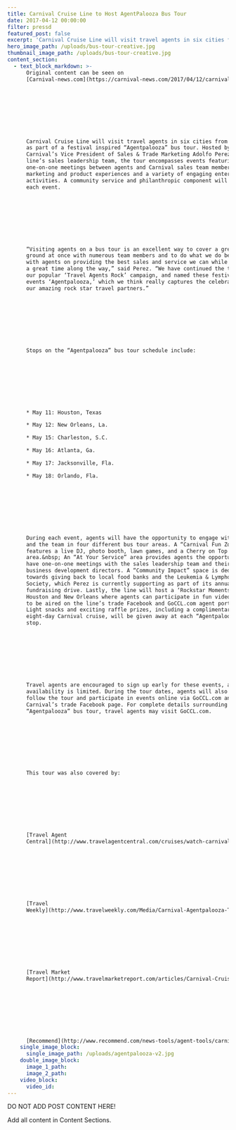 ```yaml
---
title: Carnival Cruise Line to Host AgentPalooza Bus Tour
date: 2017-04-12 00:00:00
filter: pressd
featured_post: false
excerpt: 'Carnival Cruise Line will visit travel agents in six cities from May 11-18 as part of a festival inspired “Agentpalooza” bus tour. Hosted by Carnival’s Vice President of Sales & Trade Marketing Adolfo Perez and the line’s sales leadership team, the tour encompasses events featuring one-on-one meetings between agents and Carnival sales team members, marketing and product experiences and a variety of engaging entertainment activities. A community service and philanthropic component will round out each event.'
hero_image_path: /uploads/bus-tour-creative.jpg
thumbnail_image_path: /uploads/bus-tour-creative.jpg
content_section:
  - text_block_markdown: >-
      Original content can be seen on
      [Carnival-news.com](https://carnival-news.com/2017/04/12/carnival-cruise-line-to-host-agentpalooza-bus-tour-with-series-of-travel-agent-events/)









      Carnival Cruise Line will visit travel agents in six cities from May 11-18
      as part of a festival inspired “Agentpalooza” bus tour. Hosted by
      Carnival’s Vice President of Sales & Trade Marketing Adolfo Perez and the
      line’s sales leadership team, the tour encompasses events featuring
      one-on-one meetings between agents and Carnival sales team members,
      marketing and product experiences and a variety of engaging entertainment
      activities. A community service and philanthropic component will round out
      each event.









      “Visiting agents on a bus tour is an excellent way to cover a great deal of
      ground at once with numerous team members and to do what we do best – work
      with agents on providing the best sales and service we can while having
      a great time along the way,” said Perez. “We have continued the theme from
      our popular ‘Travel Agents Rock’ campaign, and named these festival-style
      events ‘Agentpalooza,’ which we think really captures the celebration of
      our amazing rock star travel partners.”









      Stops on the “Agentpalooza” bus tour schedule include:









      * May 11: Houston, Texas

      * May 12: New Orleans, La.

      * May 15: Charleston, S.C.

      * May 16: Atlanta, Ga.

      * May 17: Jacksonville, Fla.

      * May 18: Orlando, Fla.









      During each event, agents will have the opportunity to engage with Perez
      and the team in four different bus tour areas. A “Carnival Fun Zone”
      features a live DJ, photo booth, lawn games, and a Cherry on Top candy
      area.&nbsp; An “At Your Service” area provides agents the opportunity to
      have one-on-one meetings with the sales leadership team and their local
      business development directors. A “Community Impact” space is dedicated
      towards giving back to local food banks and the Leukemia & Lymphoma
      Society, which Perez is currently supporting as part of its annual
      fundraising drive. Lastly, the line will host a ‘Rockstar Moments’ space in
      Houston and New Orleans where agents can participate in fun video segments,
      to be aired on the line’s trade Facebook and GoCCL.com agent portal.&nbsp;
      Light snacks and exciting raffle prizes, including a complimentary
      eight-day Carnival cruise, will be given away at each “Agentpalooza” tour
      stop.









      Travel agents are encouraged to sign up early for these events, as
      availability is limited. During the tour dates, agents will also be able to
      follow the tour and participate in events online via GoCCL.com and
      Carnival’s trade Facebook page. For complete details surrounding Carnival’s
      “Agentpalooza” bus tour, travel agents may visit GoCCL.com.









      This tour was also covered by:









      [Travel Agent
      Central](http://www.travelagentcentral.com/cruises/watch-carnival-s-adolfo-perez-get-travel-agents-rock-tattoo)









      [Travel
      Weekly](http://www.travelweekly.com/Media/Carnival-Agentpalooza-Treating-agents-like-rock-stars)









      [Travel Market
      Report](http://www.travelmarketreport.com/articles/Carnival-Cruise-Line-Readies-Agentpalooza)









      [Recommend](http://www.recommend.com/news-tools/agent-tools/carnivals-agentpalooza-heading-way/)
    single_image_block:
      single_image_path: /uploads/agentpalooza-v2.jpg
    double_image_block:
      image_1_path:
      image_2_path:
    video_block:
      video_id:
---
```



DO NOT ADD POST CONTENT HERE!

Add all content in Content Sections.